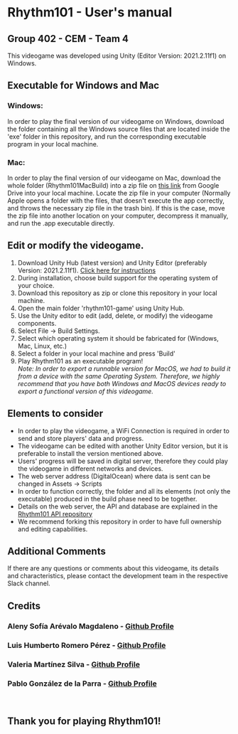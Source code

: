 # Rhythm101 - User's manual
## Group 402 - CEM - Team 4
This videogame was developed using Unity (Editor Version: 2021.2.11f1) on Windows.

## Executable for Windows and Mac
### Windows:
In order to play the final version of our videogame on Windows, download the folder containing all the Windows source files that are located inside the 'exe' folder in this repository, and run the corresponding executable program in your local machine.
### Mac:
In order to play the final version of our videogame on Mac, download the whole folder (Rhythm101MacBuild) into a zip file on [this link](https://drive.google.com/drive/folders/197y9w9TSST1nSt88pipbA3EhqMkjpmCl?usp=sharing) from Google Drive into your local machine. Locate the zip file in your computer
(Normally Apple opens a folder with the files, that doesn't execute the app correctly, and throws the necessary zip file in the trash bin). If this is the case, move the zip file into another location on your computer, decompress it manually, and run the .app executable directly.

## Edit or modify the videogame.
1. Download Unity Hub (latest version) and Unity Editor (preferably Version: 2021.2.11f1). [Click here for instructions](https://unity3d.com/get-unity/download)
2. During installation, choose build support for the operating system of your choice.
3. Download this repository as zip or clone this repository in your local machine.
4. Open the main folder 'rhythm101-game' using Unity Hub.
5. Use the Unity editor to edit (add, delete, or modify) the videogame components.
6. Select File -> Build Settings.
7. Select which operating system it should be fabricated for (Windows, Mac, Linux, etc.)
8. Select a folder in your local machine and press 'Build'
9. Play Rhythm101 as an executable program!  
_Note: In order to export a runnable version for MacOS, we had to build it from a device with the same Operating System. Therefore, we highly recommend that you have both Windows and MacOS devices ready to export a functional version of this videogame._

## Elements to consider
* In order to play the videogame, a WiFi Connection is required in order to send and store players' data and progress.
* The videogame can be edited with another Unity Editor version, but it is preferable to install the version mentioned above.
* Users' progress will be saved in digital server, therefore they could play the videogame in different networks and devices.
* The web server address (DigitalOcean) where data is sent can be changed in Assets -> Scripts
* In order to function correctly, the folder and all its elements (not only the executable) produced in the build phase need to be together.
* Details on the web server, the API and database are explained in the [Rhythm101 API repository](https://github.com/pablogonzalezdelaparra/rhythm101)
* We recommend forking this repository in order to have full ownership and editing capabilities.

## Additional Comments
If there are any questions or comments about this videogame, its details and characteristics, please contact the development team in the respective Slack channel.

## Credits
### Aleny Sofía Arévalo Magdaleno - [Github Profile](https://github.com/A01751272)
### Luis Humberto Romero Pérez - [Github Profile](https://github.com/A01752789)
### Valeria Martínez Silva - [Github Profile](https://github.com/ValeriaMartinez22)
### Pablo González de la Parra - [Github Profile](https://github.com/pablogonzalezdelaparra)
<br />

## Thank you for playing Rhythm101!

